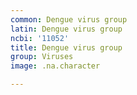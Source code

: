 ```yaml
---
common: Dengue virus group
latin: Dengue virus group
ncbi: '11052'
title: Dengue virus group
group: Viruses
image: .na.character

---
```

